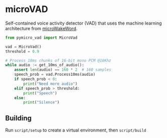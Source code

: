 # microVAD

Self-contained voice activity detector (VAD) that uses the machine learning architecture from [microWakeWord](https://github.com/kahrendt/microWakeWord/).

``` python
from pymicro_vad import MicroVad

vad = MicroVad()
threshold = 0.9

# Process 10ms chunks of 16-bit mono PCM @16Khz
while audio := get_10ms_of_audio():
    assert len(audio) == 160 * 2  # 160 samples
    speech_prob = vad.Process10ms(audio)
    if speech_prob < 0:
        print("Need more audio")
    elif speech_prob > threshold:
        print("Speech")
    else:
        print("Silence")
```


## Building

Run `script/setup` to create a virtual environment, then `script/build`
